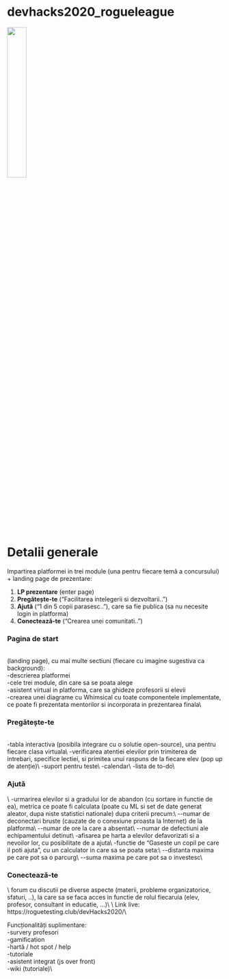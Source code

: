 # devhacks2020_rogueleague
<img src="https://user-images.githubusercontent.com/19900463/99136995-c7f5ea00-2630-11eb-8623-5420721cd0dd.png" width="30%">
<h1>Detalii generale</h1>

Impartirea platformei in trei module (una pentru fiecare temă a concursului) + landing page de prezentare:
1) <b>LP prezentare</b> (enter page)
2) <b>Pregătește-te</b> (“Facilitarea intelegerii si dezvoltarii..”)
3) <b>Ajută</b> (“1 din 5 copii parasesc..”), care sa fie publica (sa nu necesite login in platforma)
4) <b>Conectează-te</b> (“Crearea unei comunitati..”)

 <h3>Pagina de start</h3> <br>(landing page), cu mai multe sectiuni (fiecare cu imagine sugestiva ca background):<br>
-descrierea platformei<br>
-cele trei module, din care sa se poata alege<br>
-asistent virtual in platforma, care sa ghideze profesorii si elevii<br>
-crearea unei diagrame cu Whimsical cu toate componentele implementate, ce poate fi prezentata mentorilor si incorporata in prezentarea finala\
<br>
<h3> Pregătește-te </h3><br>
-tabla interactiva (posibila integrare cu o solutie open-source), una pentru fiecare clasa virtuala\
-verificarea atentiei elevilor prin trimiterea de intrebari, specifice lectiei, si primitea unui raspuns de la fiecare elev (pop up de atenție)\
-suport pentru teste\
-calendar\
-lista de to-do\

<h3>Ajută </h3>\
-urmarirea elevilor si a gradului lor de abandon (cu sortare in functie de ea), metrica ce poate fi calculata (poate cu ML si set de date generat aleator, dupa niste statistici nationale) dupa criterii precum:\
--numar de deconectari bruste (cauzate de o conexiune proasta la Internet) de la platforma\
--numar de ore la care a absentat\
--numar de defectiuni ale echipamentului detinut\
-afisarea pe harta a elevilor defavorizati si a nevoilor lor, cu posibilitate de a ajuta\
-functie de “Gaseste un copil pe care il poti ajuta”, cu un calculator in care sa se poata seta:\
--distanta maxima pe care pot sa o parcurg\
--suma maxima pe care pot sa o investesc\

<h3>Conectează-te </h3>\
forum cu discutii pe diverse aspecte (materii, probleme organizatorice, sfaturi, ..), la care sa se faca acces in functie de rolul fiecaruia (elev, profesor, consultant in educatie, ...)\
\
Link live: https://roguetesting.club/devHacks2020/\

Funcționalități suplimentare:\
-survery profesori\
-gamification\
-hartă / hot spot / help\
-tutoriale\
-asistent integrat (js over front)\
-wiki (tutoriale)\
